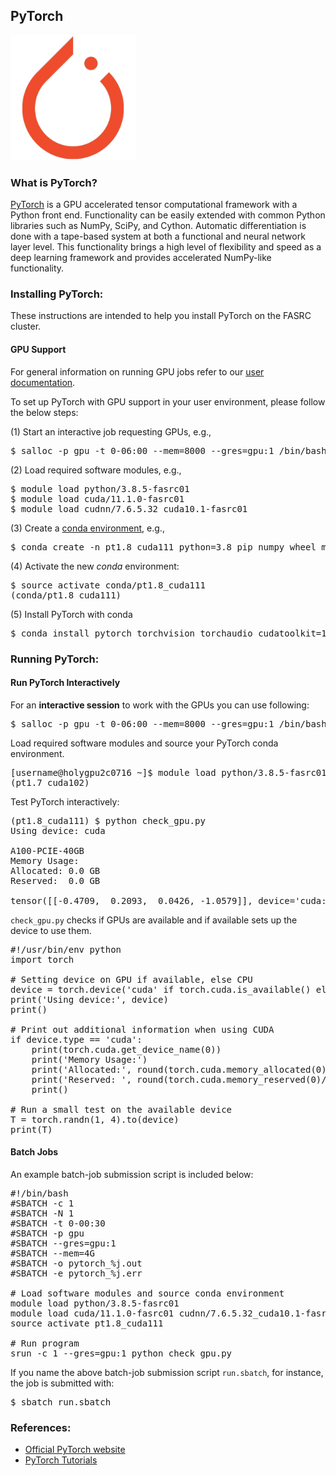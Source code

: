## PyTorch

<img src="Images/pytorch-logo.png" alt="PyTorch-logo" width="200"/>

### What is PyTorch?

[PyTorch](https://pytorch.org) is a GPU accelerated tensor computational framework with a Python front end. Functionality can be easily extended with common Python libraries such as NumPy, SciPy, and Cython. Automatic differentiation is done with a tape-based system at both a functional and neural network layer level. This functionality brings a high level of flexibility and speed as a deep learning framework and provides accelerated NumPy-like functionality.

### Installing PyTorch:

These instructions are intended to help you install PyTorch on the FASRC cluster.

#### GPU Support

For general information on running GPU jobs refer to our [user documentation](https://www.rc.fas.harvard.edu/resources/documentation/gpgpu-computing-on-the-cluster).

To set up PyTorch with GPU support in your user environment, please follow the below steps:

(1) Start an interactive job requesting GPUs, e.g.,

<pre>
$ salloc -p gpu -t 0-06:00 --mem=8000 --gres=gpu:1 /bin/bash
</pre>

(2) Load required software modules, e.g.,

<pre>
$ module load python/3.8.5-fasrc01
$ module load cuda/11.1.0-fasrc01
$ module load cudnn/7.6.5.32_cuda10.1-fasrc01
</pre>

(3) Create a [conda environment](https://conda.io/projects/conda/en/latest/index.html), e.g.,

<pre>
$ conda create -n pt1.8_cuda111 python=3.8 pip numpy wheel matplotlib
</pre>

(4) Activate the new *conda* environment:

<pre>
$ source activate conda/pt1.8_cuda111
(conda/pt1.8_cuda111)
</pre>

(5) Install PyTorch with conda

<pre>
$ conda install pytorch torchvision torchaudio cudatoolkit=11.1 -c pytorch -c nvidia
</pre>

### Running PyTorch:

#### Run PyTorch Interactively

For an **interactive session** to work with the GPUs you can use following:

<pre>
$ salloc -p gpu -t 0-06:00 --mem=8000 --gres=gpu:1 /bin/bash
</pre>

Load required software modules and source your PyTorch conda environment.

<pre>
[username@holygpu2c0716 ~]$ module load python/3.8.5-fasrc01 cuda/11.1.0-fasrc01 cudnn/7.6.5.32_cuda10.1-fasrc01 && source activate pt1.8_cuda111
(pt1.7_cuda102)
</pre>

Test PyTorch interactively:

<pre>
(pt1.8_cuda111) $ python check_gpu.py 
Using device: cuda

A100-PCIE-40GB
Memory Usage:
Allocated: 0.0 GB
Reserved:  0.0 GB

tensor([[-0.4709,  0.2093,  0.0426, -1.0579]], device='cuda:0')
</pre>

<code>check_gpu.py</code> checks if GPUs are available and if available sets up the device to use them.

<pre>
#!/usr/bin/env python
import torch

# Setting device on GPU if available, else CPU
device = torch.device('cuda' if torch.cuda.is_available() else 'cpu')
print('Using device:', device)
print()

# Print out additional information when using CUDA
if device.type == 'cuda':
    print(torch.cuda.get_device_name(0))
    print('Memory Usage:')
    print('Allocated:', round(torch.cuda.memory_allocated(0)/1024**3,1), 'GB')
    print('Reserved: ', round(torch.cuda.memory_reserved(0)/1024**3,1), 'GB')
    print()

# Run a small test on the available device
T = torch.randn(1, 4).to(device)
print(T)
</pre>

#### Batch Jobs

An example batch-job submission script is included below:

<pre>
#!/bin/bash
#SBATCH -c 1
#SBATCH -N 1
#SBATCH -t 0-00:30
#SBATCH -p gpu
#SBATCH --gres=gpu:1
#SBATCH --mem=4G
#SBATCH -o pytorch_%j.out 
#SBATCH -e pytorch_%j.err 

# Load software modules and source conda environment
module load python/3.8.5-fasrc01
module load cuda/11.1.0-fasrc01 cudnn/7.6.5.32_cuda10.1-fasrc01 
source activate pt1.8_cuda111

# Run program
srun -c 1 --gres=gpu:1 python check_gpu.py 
</pre>

If you name the above batch-job submission script <code>run.sbatch</code>, for instance, the job is submitted with:

<pre>
$ sbatch run.sbatch
</pre>

### References:

* [Official PyTorch website](https://pytorch.org)
* [PyTorch Tutorials](https://pytorch.org/tutorials/)
